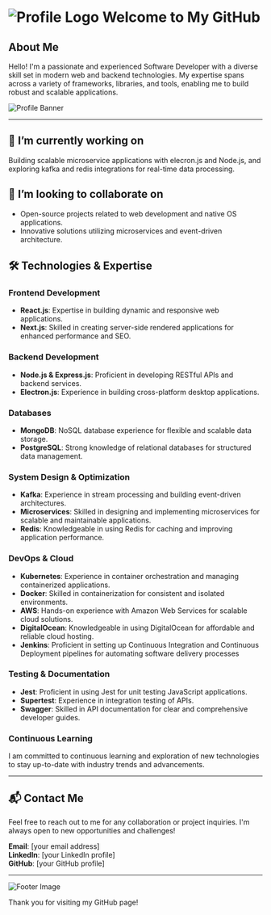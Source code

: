 # ![Profile Logo](https://via.placeholder.com/50) Welcome to My GitHub

## About Me

Hello! I'm a passionate and experienced Software Developer with a diverse skill set in modern web and backend technologies. My expertise spans across a variety of frameworks, libraries, and tools, enabling me to build robust and scalable applications.

![Profile Banner](https://via.placeholder.com/800x200)

---

## 🔭 I’m currently working on
Building scalable microservice applications with elecron.js and Node.js, and exploring kafka and redis integrations for real-time data processing.

## 👯 I’m looking to collaborate on
- Open-source projects related to web development and native OS applications.
- Innovative solutions utilizing microservices and event-driven architecture.

## 🛠️ Technologies & Expertise

### Frontend Development
- **React.js**: Expertise in building dynamic and responsive web applications.
- **Next.js**: Skilled in creating server-side rendered applications for enhanced performance and SEO.

### Backend Development
- **Node.js & Express.js**: Proficient in developing RESTful APIs and backend services.
- **Electron.js**: Experience in building cross-platform desktop applications.

### Databases
- **MongoDB**: NoSQL database experience for flexible and scalable data storage.
- **PostgreSQL**: Strong knowledge of relational databases for structured data management.

### System Design & Optimization
- **Kafka**: Experience in stream processing and building event-driven architectures.
- **Microservices**: Skilled in designing and implementing microservices for scalable and maintainable applications.
- **Redis**: Knowledgeable in using Redis for caching and improving application performance.

### DevOps & Cloud
- **Kubernetes**: Experience in container orchestration and managing containerized applications.
- **Docker**: Skilled in containerization for consistent and isolated environments.
- **AWS**: Hands-on experience with Amazon Web Services for scalable cloud solutions.
- **DigitalOcean**: Knowledgeable in using DigitalOcean for affordable and reliable cloud hosting.
- **Jenkins**: Proficient in setting up Continuous Integration and Continuous Deployment pipelines for automating software delivery processes

### Testing & Documentation
- **Jest**: Proficient in using Jest for unit testing JavaScript applications.
- **Supertest**: Experience in integration testing of APIs.
- **Swagger**: Skilled in API documentation for clear and comprehensive developer guides.

### Continuous Learning
I am committed to continuous learning and exploration of new technologies to stay up-to-date with industry trends and advancements.

---

## 📬 Contact Me

Feel free to reach out to me for any collaboration or project inquiries. I'm always open to new opportunities and challenges!

**Email**: [your email address]  
**LinkedIn**: [your LinkedIn profile]  
**GitHub**: [your GitHub profile]

---

![Footer Image](https://via.placeholder.com/800x100)

Thank you for visiting my GitHub page!
